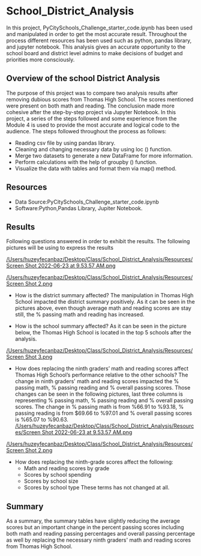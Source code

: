 # School_District_Analysis
In this project, PyCitySchools_Challenge_starter_code.ipynb has been used and manipulated in order to get the most accurate result. Throughout the process different resources has been used such as python, pandas library, and jupyter notebook. This analysis gives an accurate opportunity to the school board and district level admins to make decisions of budget and priorities more consciously.

## Overview of the school District Analysis
The purpose of this project was to compare two analysis results after removing dubious scores from Thomas High School. The scores mentioned were present on both math and reading. The conclusion made more cohesive after the step-by-step project via Jupyter Notebook.
In this project, a series of the steps followed and some experience from the Module 4 is used to provide the most accurate and logical code to the audience. The steps followed throughout the process as follows:
- Reading csv file by using pandas library.
- Cleaning and changing necessary data by using loc () function.
- Merge two datasets to generate a new DataFrame for more information.
- Perform calculations with the help of groupby () function.
- Visualize the data with tables and format them via map() method.

## Resources
- Data Source:PyCitySchools_Challenge_starter_code.ipynb
- Software:Python,Pandas Library, Jupiter Notebook.

## Results
Following questions answered in order to exhibit the results. The following pictures will be using to express the results

[/Users/huzeyfecanbaz/Desktop/Class/School_District_Analysis/Resources/Screen Shot 2022-06-23 at 9.53.57 AM.png](https://github.com/huzeyfecanbaz/School_District_Analysis/blob/e9e6030a7e0f691a0c52df17ffbf31ea661b68f4/Resources/Screen%20Shot%201.png)

[/Users/huzeyfecanbaz/Desktop/Class/School_District_Analysis/Resources/Screen Shot 2.png](https://github.com/huzeyfecanbaz/School_District_Analysis/blob/e9e6030a7e0f691a0c52df17ffbf31ea661b68f4/Resources/Screen%20Shot%202.png)

- How is the district summary affected?
The manipulation in Thomas High School impacted the district summary positively. As it can be seen in the pictures above, even though average math and reading scores are stay still, the % passing math and reading has increased. 

- How is the school summary affected?
As it can be seen in the picture below, the Thomas High School is located in the top 5 schools after the analysis.

[/Users/huzeyfecanbaz/Desktop/Class/School_District_Analysis/Resources/Screen Shot 3.png](https://github.com/huzeyfecanbaz/School_District_Analysis/blob/e9e6030a7e0f691a0c52df17ffbf31ea661b68f4/Resources/Screen%20Shot%203.png)

- How does replacing the ninth graders’ math and reading scores affect Thomas High School’s performance relative to the other schools?
The change in ninth graders' math and reading scores impacted the % passing math, % passing reading and % overall passing scores. Those changes can be seen in the following pictures, last three columns is representing % passing math, % passing reading and % overall passing scores. The change in % passing math is from %66.91 to %93.18, % passing reading is from $69.66 to %97.01 and % overall passing scores is %65.07 to %90.63.
[
/Users/huzeyfecanbaz/Desktop/Class/School_District_Analysis/Resources/Screen Shot 2022-06-23 at 9.53.57 AM.png](https://github.com/huzeyfecanbaz/School_District_Analysis/blob/e9e6030a7e0f691a0c52df17ffbf31ea661b68f4/Resources/Screen%20Shot%201.png)

[/Users/huzeyfecanbaz/Desktop/Class/School_District_Analysis/Resources/Screen Shot 2.png](https://github.com/huzeyfecanbaz/School_District_Analysis/blob/e9e6030a7e0f691a0c52df17ffbf31ea661b68f4/Resources/Screen%20Shot%202.png)

- How does replacing the ninth-grade scores affect the following:
	- Math and reading scores by grade
	- Scores by school spending
	- Scores by school size
	- Scores by school type
These terms has not changed at all.

## Summary
As a summary, the summary tables have slightly reducing the average scores but an important change in the percent passing scores including both math and reading passing percentages and overall passing percentage as well by replacing the necessary ninth graders' math and
reading scores from Thomas High School.
